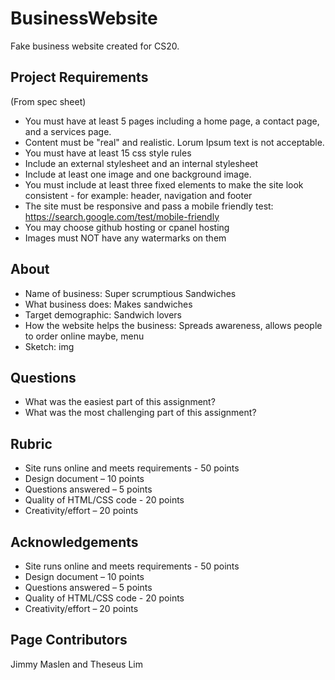 # BusinessWebsite
Fake business website created for CS20.

## Project Requirements

(From spec sheet)

- You must have at least 5 pages including a home page, a contact page, and a services page.
- Content must be "real" and realistic. Lorum Ipsum text is not acceptable.  
- You must have at least 15 css style rules
- Include an external stylesheet and an internal stylesheet
- Include at least one image and one background image. 
- You must include at least three fixed elements to make the site look consistent - for example: header, navigation and footer 
- The site must be responsive and pass a mobile friendly test: https://search.google.com/test/mobile-friendly 
- You may choose github hosting or cpanel hosting
- Images must NOT have any watermarks on them

## About

- Name of business: Super scrumptious Sandwiches
- What business does: Makes sandwiches
- Target demographic: Sandwich lovers
- How the website helps the business: Spreads awareness, allows people to order online maybe, menu
- Sketch: img

## Questions

- What was the easiest part of this assignment?
- What was the most challenging part of this assignment?

## Rubric
- Site runs online and meets requirements - 50 points
- Design document – 10 points
- Questions answered – 5 points
- Quality of HTML/CSS code - 20 points
- Creativity/effort – 20 points

## Acknowledgements

- Site runs online and meets requirements - 50 points
- Design document – 10 points
- Questions answered – 5 points 
- Quality of HTML/CSS code - 20 points
- Creativity/effort – 20 points

## Page Contributors
Jimmy Maslen and Theseus Lim
